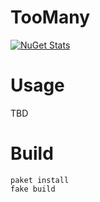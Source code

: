 # TooMany

[![NuGet Stats](https://img.shields.io/nuget/v/TooMany.svg)](https://www.nuget.org/packages/TooMany)

# Usage

TBD

# Build

```shell
paket install
fake build
```

